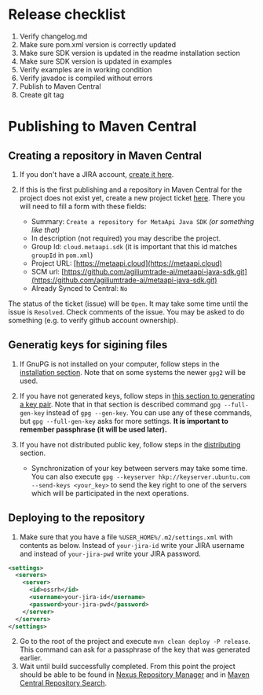 # Release checklist
1. Verify changelog.md
2. Make sure pom.xml version is correctly updated
3. Make sure SDK version is updated in the readme installation section
4. Make sure SDK version is updated in examples
5. Verify examples are in working condition
6. Verify javadoc is compiled without errors
7. Publish to Maven Central
8. Create git tag

# Publishing to Maven Central

## Creating a repository in Maven Central

1. If you don't have a JIRA account, [create it here](https://issues.sonatype.org/secure/Signup!default.jspa).
2. If this is the first publishing and a repository in Maven Central for the project does not exist yet, create a new project ticket [here](https://issues.sonatype.org/secure/CreateIssue.jspa?issuetype=21&pid=10134).
There you will need to fill a form with these fields:
    
    - Summary: `Create a repository for MetaApi Java SDK` _(or something like that)_
    - In description (not required) you may describe the project.
    - Group Id: `cloud.metaapi.sdk` (it is important that this id matches `groupId` in `pom.xml`)
    - Project URL: [https://metaapi.cloud](https://metaapi.cloud)
    - SCM url: [https://github.com/agiliumtrade-ai/metaapi-java-sdk.git](https://github.com/agiliumtrade-ai/metaapi-java-sdk.git)
    - Already Synced to Central: `No`

The status of the ticket (issue) will be `Open`. It may take some time until the issue is `Resolved`. Check comments of the issue. You may be asked to do something (e.g. to verify github account ownership).

## Generatig keys for sigining files

1. If GnuPG is not installed on your computer, follow steps in the [installation section](https://central.sonatype.org/pages/working-with-pgp-signatures.html#installing-gnupg). Note that on some systems the newer `gpg2` will be used.
2. If you have not generated keys, follow steps in [this section to generating a key pair](https://central.sonatype.org/pages/working-with-pgp-signatures.html#generating-a-key-pair). Note that in that section is described command `gpg --full-gen-key` instead of `gpg --gen-key`. You can use any of these commands, but `gpg --full-gen-key` asks for more settings. **It is important to remember passphrase (it will be used later).**
3. If you have not distributed public key, follow steps in the [distributing](https://central.sonatype.org/pages/working-with-pgp-signatures.html#distributing-your-public-key) section. 

    - Synchronization of your key between servers may take some time. You can also execute `gpg --keyserver hkp://keyserver.ubuntu.com --send-keys <your_key>` to send the key right to one of the servers which will be participated in the next operations.

## Deploying to the repository

1. Make sure that you have a file `%USER_HOME%/.m2/settings.xml` with contents as below. Instead of `your-jira-id` write your JIRA username and instead of `your-jira-pwd` write your JIRA password.

```xml
<settings>
  <servers>
    <server>
      <id>ossrh</id>
      <username>your-jira-id</username>
      <password>your-jira-pwd</password>
    </server>
  </servers>
</settings>
```

2. Go to the root of the project and execute `mvn clean deploy -P release`. This command can ask for a passphrase of the key that was generated earlier.
3. Wait until build successfully completed. From this point the project should be able to be found in [Nexus Repository Manager](https://oss.sonatype.org) and in [Maven Central Repository Search](https://search.maven.org).